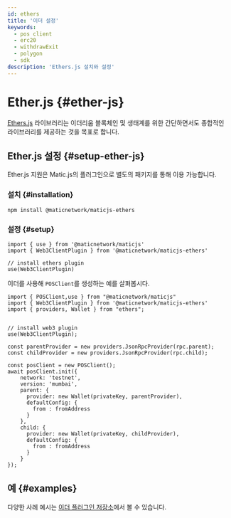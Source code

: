 ```yaml
---
id: ethers
title: '이더 설정'
keywords:
  - pos client
  - erc20
  - withdrawExit
  - polygon
  - sdk
description: 'Ethers.js 설치와 설정'
---
```


# Ether.js {#ether-js}

[Ethers.js](https://docs.ethers.io/) 라이브러리는 이더리움 블록체인 및 생태계를 위한 간단하면서도 종합적인 라이브러리를 제공하는 것을 목표로 합니다.

## Ether.js 설정 {#setup-ether-js}

Ether.js 지원은 Matic.js의 플러그인으로 별도의 패키지를 통해 이용 가능합니다.

### 설치 {#installation}

```
npm install @maticnetwork/maticjs-ethers

```

### 설정 {#setup}

```
import { use } from '@maticnetwork/maticjs'
import { Web3ClientPlugin } from '@maticnetwork/maticjs-ethers'

// install ethers plugin
use(Web3ClientPlugin)
```

이더를 사용해 `POSClient`를 생성하는 예를 살펴봅시다.

```
import { POSClient,use } from "@maticnetwork/maticjs"
import { Web3ClientPlugin } from '@maticnetwork/maticjs-ethers'
import { providers, Wallet } from "ethers";


// install web3 plugin
use(Web3ClientPlugin);

const parentProvider = new providers.JsonRpcProvider(rpc.parent);
const childProvider = new providers.JsonRpcProvider(rpc.child);

const posClient = new POSClient();
await posClient.init({
    network: 'testnet',
    version: 'mumbai',
    parent: {
      provider: new Wallet(privateKey, parentProvider),
      defaultConfig: {
        from : fromAddress
      }
    },
    child: {
      provider: new Wallet(privateKey, childProvider),
      defaultConfig: {
        from : fromAddress
      }
    }
});

```

## 예 {#examples}

다양한 사례 예시는 [이더 플러그인 저장소](https://github.com/maticnetwork/maticjs-ethers)에서 볼 수 있습니다.

